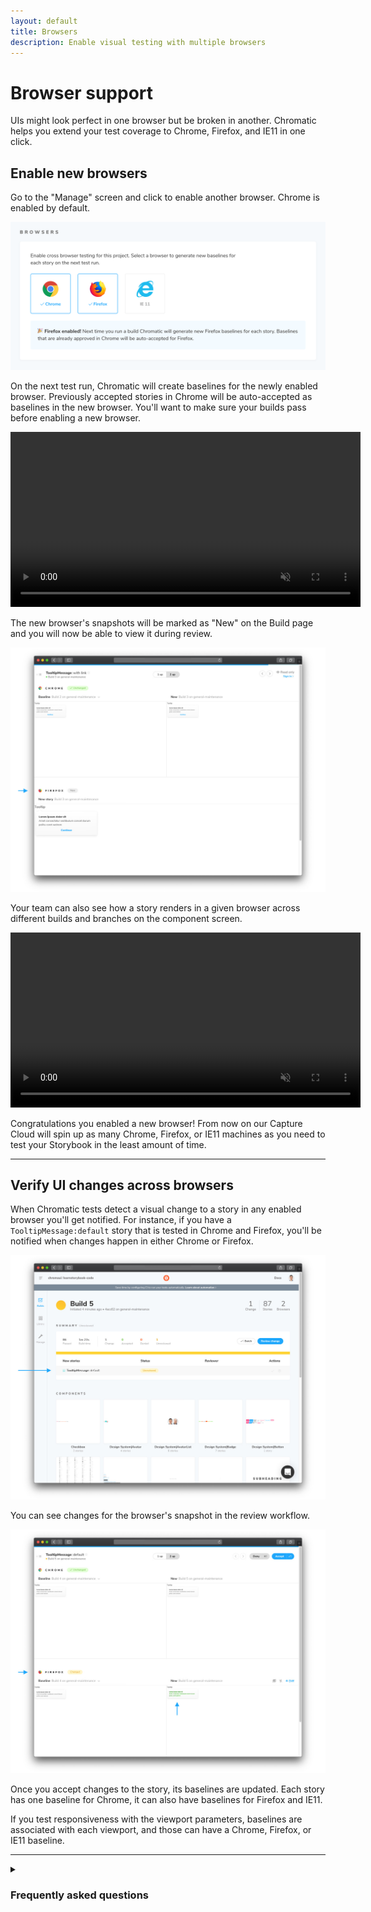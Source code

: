 ```yaml
---
layout: default
title: Browsers
description: Enable visual testing with multiple browsers
---
```


# Browser support

UIs might look perfect in one browser but be broken in another. Chromatic helps you extend your test coverage to Chrome, Firefox, and IE11 in one click.

## Enable new browsers

Go to the "Manage" screen and click to enable another browser. Chrome is enabled by default.

![Enable firefox in Chromatic](img/browser-managescreen-enable-firefox.png)

On the next test run, Chromatic will create baselines for the newly enabled browser. Previously accepted stories in Chrome will be auto-accepted as baselines in the new browser. You'll want to make sure your builds pass before enabling a new browser.

<video autoPlay muted playsInline loop width="560px" class="center">
  <source src="/img/browser-buildscreen-multiple-browsers-inprogress.mp4" type="video/mp4" />
</video>

The new browser's snapshots will be marked as "New" on the Build page and you will now be able to view it during review.

![New Firefox snapshot in Chromatic](img/browser-snapshotscreen-new-firefox-snapshot.jpg)

Your team can also see how a story renders in a given browser across different builds and branches on the component screen.

<video autoPlay muted playsInline loop width="560px" class="center">
  <source src="/img/browser-componentscreen-toggle-snapshots.mp4" type="video/mp4" />
</video>

Congratulations you enabled a new browser! From now on our Capture Cloud will spin up as many Chrome, Firefox, or IE11 machines as you need to test your Storybook in the least amount of time.

---

## Verify UI changes across browsers

When Chromatic tests detect a visual change to a story in any enabled browser you'll get notified. For instance, if you have a `TooltipMessage:default` story that is tested in Chrome and Firefox, you'll be notified when changes happen in either Chrome or Firefox.

![Notification of changes in Firefox snapshot](img/browser-buildscreen-notification.jpg)

You can see changes for the browser's snapshot in the review workflow.

![Changes in Firefox snapshot](img/browser-snapshotscreen-diff-in-firefox-snapshot.jpg)

Once you accept changes to the story, its baselines are updated. Each story has one baseline for Chrome, it can also have baselines for Firefox and IE11.

<div class="aside">If you test responsiveness with the viewport parameters, baselines are associated with each viewport, and those can have a Chrome, Firefox, or IE11 baseline.</div>

---

<details>
<summary><h3 id="frequently-asked-questions">Frequently asked questions</h3></summary>

#### Does enabling more browsers add time to my tests?

Yes it can. We do our best to provide the fastest test speeds but there are limits to browser performance (IE11) even when scaled across hundreds and thousands of machines.

#### How do browsers affect my snapshot count?

Each browser adds another snapshot for each of your stories. For example, if you have a story that is tested in Chrome and IE11 that counts as two snapshots.

If you also test your story with different viewports, those count as snapshots as well. For example, you want to test a story at `320px`, `1280px`, `Chrome`, and `IE11`. This would count as 4 snapshots.

#### What about every other browser and version?

Chromatic covers the major rendering engines (Blink, Gecko and Trident) at all viewports. This eliminates almost all browser regressions your users are likely to see with minimal effort, configuration, or additional time to your workflow.

Supporting more browser/device combinations ends up having diminishing returns that adds noise to the visual review process.

#### Does Chromatic tell me when snapshots are different between browsers?

This has significant trade offs. Teams that try to verify consistency between browsers end up encountering false positives due to inherent browser/device/OS differences like anti-aliasing and font rendering. Or they require workarounds like loosening diff thresholds which result in false negatives.

Chromatic does not programmatically compare snapshots from different browsers against each other. Instead, we compare the snapshots for each browser against the baseline for that browser.

#### Can I select which browser generates comparisons for UI review?

No. At the moment, Chrome is fixed as the browser used for UI review.

#### Can I disable visual testing in Chrome?

All plans use Chrome by default because it offers the greatest test coverage for most people. It cannot be disabled.

</details>
